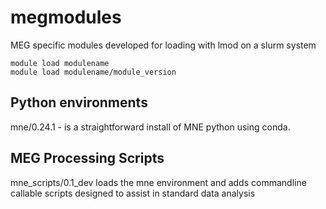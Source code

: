 # megmodules
MEG specific modules developed for loading with lmod on a slurm system

`module load modulename`<br>
`module load modulename/module_version`

## Python environments
  mne/0.24.1 - is  a straightforward install of MNE python using conda.  

## MEG Processing Scripts
  mne_scripts/0.1_dev loads the mne environment and adds commandline callable scripts designed to assist in standard data analysis
